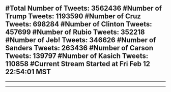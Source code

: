 #Total Number of Tweets: 3562436 
#Number of Trump Tweets: 1193590
#Number of Cruz Tweets: 698284
#Number of Clinton Tweets: 457699
#Number of Rubio Tweets: 352218
#Number of Jeb! Tweets: 346626
#Number of Sanders Tweets: 263436
#Number of Carson Tweets: 139797
#Number of Kasich Tweets: 110858
#Current Stream Started at Fri Feb 12 22:54:01 MST
---
---
---
